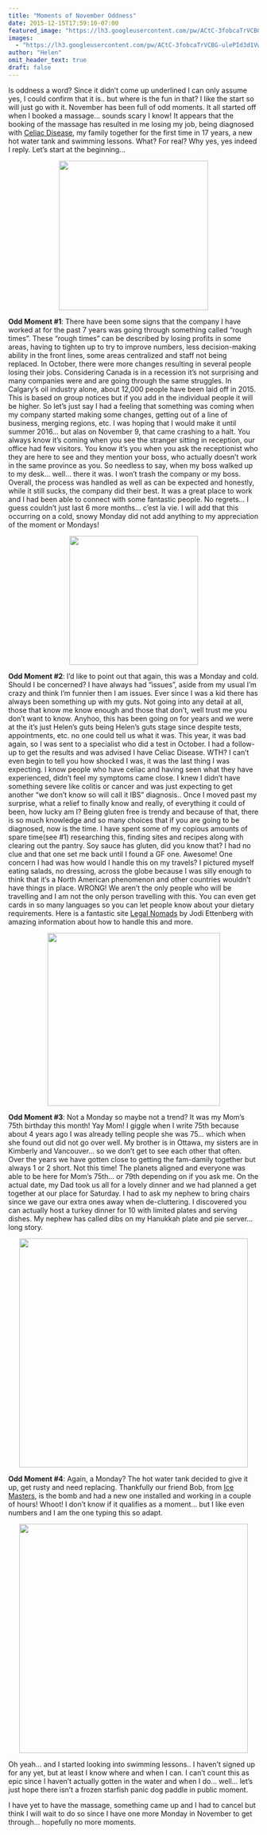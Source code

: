 ```yaml
---
title: "Moments of November Oddness"
date: 2015-12-15T17:59:10-07:00
featured_image: "https://lh3.googleusercontent.com/pw/ACtC-3fobcaTrVCBG-ulePId3d1VwYy8mbnGCsa-2zG5M_lF1JXvqD7UrraE9k5OqdMAb8C5mEiry7RMcdZXcDrJQFnRP2RrPDd92ymbEvJt5JlsChqT_gvKN2T8OGjejyCYXAaIf-0cSuAl-hYI6r0VnPyC7Q=w1024-h768-no"
images:
  - "https://lh3.googleusercontent.com/pw/ACtC-3fobcaTrVCBG-ulePId3d1VwYy8mbnGCsa-2zG5M_lF1JXvqD7UrraE9k5OqdMAb8C5mEiry7RMcdZXcDrJQFnRP2RrPDd92ymbEvJt5JlsChqT_gvKN2T8OGjejyCYXAaIf-0cSuAl-hYI6r0VnPyC7Q=w1024-h768-no"
author: "Helen"
omit_header_text: true
draft: false
---
```


Is oddness a word? Since it didn’t come up underlined I can only assume yes, I could confirm that it is.. but where is the fun in that? I like the start so will just go with it. November has been full of odd moments. It all started off when I booked a massage… sounds scary I know! It appears that the booking of the massage has resulted in me losing my job, being diagnosed with [Celiac Disease](https://www.celiac.ca/), my family together for the first time in 17 years, a new hot water tank and swimming lessons. What? For real? Why yes, yes indeed I reply. Let’s start at the beginning…

<div style="text-align: center">
  <img loading="lazy" src="https://lh3.googleusercontent.com/pw/ACtC-3cFZ79DTpKgdMEqKuBz8UcXELEewdPsd_FexUxAoKSe9MVmT-tYQk_i9n-pvNcNFVn_pWE9D9qvMFkunPU5ZPa9tcYEDtIbOWBhoM2ZuGrqzCrYCgA1UAeZyW6IFXhnUPiWWmWQ8AtOrgTjuSmAdTB_4A=w300-no" width="300" />
</div>

**Odd Moment #1**: There have been some signs that the company I have worked at for the past 7 years was going through something called “rough times”. These “rough times” can be described by losing profits in some areas, having to tighten up to try to improve numbers, less decision-making ability in the front lines, some areas centralized and staff not being replaced. In October, there were more changes resulting in several people losing their jobs. Considering Canada is in a recession it’s not surprising and many companies were and are going through the same struggles. In Calgary’s oil industry alone, about 12,000 people have been laid off in 2015. This is based on group notices but if you add in the individual people it will be higher. So let’s just say I had a feeling that something was coming when my company started making some changes, getting out of a line of business, merging regions, etc. I was hoping that I would make it until summer 2016… but alas on November 9, that came crashing to a halt. You always know it’s coming when you see the stranger sitting in reception, our office had few visitors. You know it’s you when you ask the receptionist who they are here to see and they mention your boss, who actually doesn’t work in the same province as you. So needless to say, when my boss walked up to my desk… well… there it was. I won’t trash the company or my boss. Overall, the process was handled as well as can be expected and honestly, while it still sucks, the company did their best. It was a great place to work and I had been able to connect with some fantastic people. No regrets… I guess couldn’t just last 6 more months… c’est la vie. I will add that this occurring on a cold, snowy Monday did not add anything to my appreciation of the moment or Mondays!

<div style="text-align: center">
  <img loading="lazy" src="https://lh3.googleusercontent.com/pw/ACtC-3eMNd9t3PDBauGB0BbTSQNM3xNZAtwlb_xOOZ5rZKObXT__vIprV_CSC1AWhroPo5yOXvdgLOYyFtLhyvSiZEAbrXG226WWfbAeEO5DUR7tQhV3f2MqM6IkEaMtvcqUQBx6bDT-OmttE1dP6KDglG0LFQ=w259-no" width="259" />
</div>

**Odd Moment #2**: I’d like to point out that again, this was a Monday and cold. Should I be concerned? I have always had “issues”, aside from my usual I’m crazy and think I’m funnier then I am issues. Ever since I was a kid there has always been something up with my guts. Not going into any detail at all, those that know me know enough and those that don’t, well trust me you don’t want to know. Anyhoo, this has been going on for years and we were at the it’s just Helen’s guts being Helen’s guts stage since despite tests, appointments, etc. no one could tell us what it was. This year, it was bad again, so I was sent to a specialist who did a test in October. I had a follow-up to get the results and was advised I have Celiac Disease. WTH? I can’t even begin to tell you how shocked I was, it was the last thing I was expecting. I know people who have celiac and having seen what they have experienced, didn’t feel my symptoms came close. I knew I didn’t have something severe like colitis or cancer and was just expecting to get another “we don’t know so will call it IBS” diagnosis.. Once I moved past my surprise, what a relief to finally know and really, of everything it could of been, how lucky am I? Being gluten free is trendy and because of that, there is so much knowledge and so many choices that if you are going to be diagnosed, now is the time. I have spent some of my copious amounts of spare time(see #1) researching this, finding sites and recipes along with clearing out the pantry. Soy sauce has gluten, did you know that? I had no clue and that one set me back until I found a GF one. Awesome! One concern I had was how would I handle this on my travels? I pictured myself eating salads, no dressing, across the globe because I was silly enough to think that it’s a North American phenomenon and other countries wouldn’t have things in place. WRONG! We aren’t the only people who will be travelling and I am not the only person travelling with this. You can even get cards in so many languages so you can let people know about your dietary requirements. Here is a fantastic site [Legal Nomads](https://www.legalnomads.com/) by Jodi Ettenberg with amazing information about how to handle this and more.

<div style="text-align: center">
  <img loading="lazy" src="https://lh3.googleusercontent.com/pw/ACtC-3fKUrA3cfd-sPZe8grbidbNAsOGxL5b7unzWUlvoHf5Quqp6MpvMUgW5tkEJ8lXpFFHmipjojwv9O8vadF2XTLxFrlJMI971MZONzBwvcMNUmO3T45Rmwf8bZMTWtPDr24PC2FXDFsBE1eWLspnyOCoxw=w347-no" width="347" />
</div>

**Odd Moment #3**: Not a Monday so maybe not a trend? It was my Mom’s 75th birthday this month! Yay Mom! I giggle when I write 75th because about 4 years ago I was already telling people she was 75… which when she found out did not go over well. My brother is in Ottawa, my sisters are in Kimberly and Vancouver… so we don’t get to see each other that often. Over the years we have gotten close to getting the fam-damily together but always 1 or 2 short. Not this time! The planets aligned and everyone was able to be here for Mom’s 75th… or 79th depending on if you ask me. On the actual date, my Dad took us all for a lovely dinner and we had planned a get together at our place for Saturday. I had to ask my nephew to bring chairs since we gave our extra ones away when de-cluttering. I discovered you can actually host a turkey dinner for 10 with limited plates and serving dishes. My nephew has called dibs on my Hanukkah plate and pie server… long story.

<div style="text-align: center">
  <a style="display:inline-block;text-decoration:none;color: grey;" href="https://photos.google.com/share/AF1QipNzXM2ejuel-cP83GpoUxFt9iC4bXV1U2VTzFt7yNrz603xIJ6qkUjeAFAOt1-G6w/photo/AF1QipNSIGd9tHFNnQs7HwxQCFozAGrqWsiL2Z9BBHso?key=NGhOVGJJZUVpYmVFM08wZTZzeGpMQktHYWxWX0V3" target="_blank"><img loading="lazy" src="https://lh3.googleusercontent.com/pw/ACtC-3eVh4HUuTuGNPuj8KWff00MXTCxF4XOBNKwiK6cWBCLOBeZ2Ji-wRkLr3pH2qej-O3vfrQ2hGEc7gmUTzqNLrDwFJP4yzd67sijlVvea0f-iiUwdWFChfNb10SVcULy5Z6p3NhrnBXfn66GR0VXOrv_4Q=w460-no" width="460" /></a>
</div>

**Odd Moment #4**: Again, a Monday? The hot water tank decided to give it up, get rusty and need replacing. Thankfully our friend Bob, from [Ice Masters](https://icemasters.ca/), is the bomb and had a new one installed and working in a couple of hours! Whoot! I don’t know if it qualifies as a moment… but I like even numbers and I am the one typing this so adapt.

<div style="text-align: center">
  <a style="display:inline-block;text-decoration:none;color: grey;" href="https://photos.google.com/share/AF1QipNzXM2ejuel-cP83GpoUxFt9iC4bXV1U2VTzFt7yNrz603xIJ6qkUjeAFAOt1-G6w/photo/AF1QipNsPxaUXN70PrVDvX5cP8TVf4A3s6cqHDtuVbTZ?key=NGhOVGJJZUVpYmVFM08wZTZzeGpMQktHYWxWX0V3" target="_blank"><img loading="lazy" src="https://lh3.googleusercontent.com/pw/ACtC-3cMIJF-TuwITIDBsYwGgW4e9KiRuYsr25sn8kGIRvzJJsgRYxeDmQ7JFDZdCemXu4XHGwMwffSXFD-A-oEmN5KzUIeNf76FnCITILuKgCOqmZjWqTt1aSWNW2iRhyhBjD5lekZOaYR7UxCJWFGVBQU-yQ=w460-no" width="460" /></a>
</div>

Oh yeah… and I started looking into swimming lessons.. I haven’t signed up for any yet, but at least I know where and when I can. I can’t count this as epic since I haven’t actually gotten in the water and when I do… well… let’s just hope there isn’t a frozen starfish panic dog paddle in public moment.

I have yet to have the massage, something came up and I had to cancel but think I will wait to do so since I have one more Monday in November to get through… hopefully no more moments.
